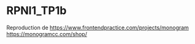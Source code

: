 # RPNI1_TP1b

Reproduction de 
https://www.frontendpractice.com/projects/monogram
https://monogramcc.com/shop/